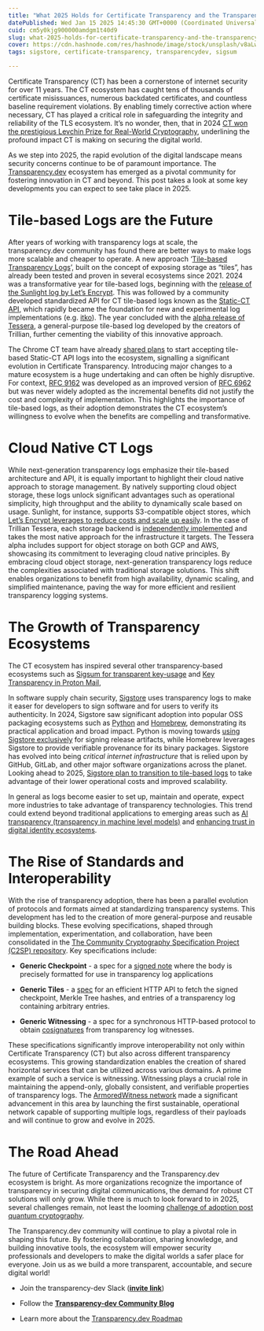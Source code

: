```yaml
---
title: "What 2025 Holds for Certificate Transparency and the Transparency.dev Ecosystem"
datePublished: Wed Jan 15 2025 14:45:30 GMT+0000 (Coordinated Universal Time)
cuid: cm5y0kjg900000amdgm1t40d9
slug: what-2025-holds-for-certificate-transparency-and-the-transparencydev-ecosystem
cover: https://cdn.hashnode.com/res/hashnode/image/stock/unsplash/v8aLw1zBGdM/upload/816e0473f4acee207427c232737847f0.jpeg
tags: sigstore, certificate-transparency, transparencydev, sigsum

---
```


Certificate Transparency (CT) has been a cornerstone of internet security for over 11 years. The CT ecosystem has caught tens of thousands of certificate misissuances, numerous backdated certificates, and countless baseline requirement violations. By enabling timely corrective action where necessary, CT has played a critical role in safeguarding the integrity and reliability of the TLS ecosystem. It’s no wonder, then, that in 2024 [CT won the prestigious Levchin Prize for Real-World Cryptography](https://blog.transparency.dev/certificate-transparency-wins-the-levchin-prize), underlining the profound impact CT is making on securing the digital world.

As we step into 2025, the rapid evolution of the digital landscape means security concerns continue to be of paramount importance. The [Transparency.dev](https://transparency.dev/) ecosystem has emerged as a pivotal community for fostering innovation in CT and beyond. This post takes a look at some key developments you can expect to see take place in 2025.

# Tile-based Logs are the Future

After years of working with transparency logs at scale, the transparency.dev community has found there are better ways to make logs more scalable and cheaper to operate. A new approach ‘[Tile-based Transparency Logs](https://transparency.dev/articles/tile-based-logs/)’, built on the concept of exposing storage as “tiles”, has already been tested and proven in several ecosystems since 2021. 2024 was a transformative year for tile-based logs, beginning with the [release of the Sunlight log by Let’s Encrypt](https://letsencrypt.org/2024/03/14/introducing-sunlight/). This was followed by a community developed standardized API for CT tile-based logs known as the [Static-CT API](https://github.com/C2SP/C2SP/blob/main/static-ct-api.md), which rapidly became the foundation for new and experimental log implementations (e.g. [itko](https://groups.google.com/a/chromium.org/g/ct-policy/c/-P0rGATLQFA/m/w6hMxgn5AAAJ)). The year concluded with the [alpha release of Tessera](https://blog.transparency.dev/announcing-the-alpha-release-of-trillian-tessera), a general-purpose tile-based log developed by the creators of Trillian, further cementing the viability of this innovative approach.

The Chrome CT team have already [shared plans](https://groups.google.com/a/chromium.org/g/ct-policy/c/W7OSO3SbrFo/m/S2XyhXx_AAAJ) to start accepting tile-based Static-CT API logs into the ecosystem, signalling a significant evolution in Certificate Transparency. Introducing major changes to a mature ecosystem is a huge undertaking and can often be highly disruptive. For context, [RFC 9162](https://datatracker.ietf.org/doc/html/rfc9162) was developed as an improved version of [RFC 6962](https://www.rfc-editor.org/rfc/rfc6962) but was never widely adopted as the incremental benefits did not justify the cost and complexity of implementation. This highlights the importance of tile-based logs, as their adoption demonstrates the CT ecosystem’s willingness to evolve when the benefits are compelling and transformative.

# Cloud Native CT Logs

While next-generation transparency logs emphasize their tile-based architecture and API, it is equally important to highlight their cloud native approach to storage management. By natively supporting cloud object storage, these logs unlock significant advantages such as operational simplicity, high throughput and the ability to dynamically scale based on usage. Sunlight, for instance, supports S3-compatible object stores, which [Let’s Encrypt leverages to reduce costs and scale up easily](https://youtu.be/QZnz8pvsN_w?si=guO0ME8yyTI9IEkw). In the case of Trillian Tessera, each storage backend is [independently implemented](https://github.com/transparency-dev/trillian-tessera/blob/main/docs/design/philosophy.md#multi-implementation-storage) and takes the most native approach for the infrastructure it targets. The Tessera alpha includes support for object storage on both GCP and AWS, showcasing its commitment to leveraging cloud native principles. By embracing cloud object storage, next-generation transparency logs reduce the complexities associated with traditional storage solutions. This shift enables organizations to benefit from high availability, dynamic scaling, and simplified maintenance, paving the way for more efficient and resilient transparency logging systems.

# The Growth of Transparency Ecosystems

The CT ecosystem has inspired several other transparency-based ecosystems such as [Sigsum for transparent key-usage](https://youtu.be/Mp23yQxYm2c?si=-FGc4YJ-6f-y8FWD) and [Key Transparency in Proton Mail](https://youtu.be/shUwnSFtP8g?si=zlnmOvozXpdkFBbR),

In software supply chain security, [Sigstore](https://www.sigstore.dev/) uses transparency logs to make it easer for developers to sign software and for users to verify its authenticity. In 2024, Sigstore saw significant adoption into popular OSS packaging ecosystems such as [Python](https://youtu.be/ZVC9dwmqX2s?si=ygAh_eA1SVpT-zmp) and [Homebrew](https://blog.sigstore.dev/homebrew-build-provenance/), demonstrating its practical application and broad impact. Python is moving towards [using Sigstore exclusively](https://peps.python.org/pep-0761/) for signing release artifacts, while Homebrew leverages Sigstore to provide verifiable provenance for its binary packages. Sigstore has evolved into being *critical internet infrastructure* that is relied upon by GitHub, GitLab, and other major software organizations across the planet. Looking ahead to 2025, [Sigstore plan to transition to tile-based logs](https://youtu.be/sv-1ue-nAfo?si=uWEnsmIkrqTQqTy4) to take advantage of their lower operational costs and improved scalability.

In general as logs become easier to set up, maintain and operate, expect more industries to take advantage of transparency technologies. This trend could extend beyond traditional applications to emerging areas such as [AI transparency (transparency in machine level models)](https://youtu.be/QHOzEkw_9d4?si=npi4uw5cOwbXg69b) and [enhancing trust in digital identity ecosystems](https://youtu.be/6cNQTMQ5Qgg?si=KecVAmRp5dUhZz58).

# The Rise of Standards and Interoperability

With the rise of transparency adoption, there has been a parallel evolution of protocols and formats aimed at standardizing transparency systems. This development has led to the creation of more general-purpose and reusable building blocks. These evolving specifications, shaped through implementation, experimentation, and collaboration, have been consolidated in the [The Community Cryptography Specification Project (C2SP) repository](https://github.com/C2SP/C2SP). Key specifications include:

* **Generic Checkpoint** - a spec for a [signed note](https://c2sp.org/signed-note) where the body is precisely formatted for use in transparency log applications
    
* **Generic Tiles** - a [spec](https://github.com/C2SP/C2SP/blob/main/tlog-tiles.md) for an efficient HTTP API to fetch the signed checkpoint, Merkle Tree hashes, and entries of a transparency log containing arbitrary entries.
    
* **Generic Witnessing** - a spec for a synchronous HTTP-based protocol to obtain [cosignatures](https://c2sp.org/tlog-cosignature) from transparency log witnesses.
    

These specifications significantly improve interoperability not only within Certificate Transparency (CT) but also across different transparency ecosystems. This growing standardization enables the creation of shared horizontal services that can be utilized across various domains. A prime example of such a service is witnessing. Witnessing plays a crucial role in maintaining the append-only, globally consistent, and verifiable properties of transparency logs. The [ArmoredWitness network](https://youtu.be/v9cgvZXRRZU) made a significant advancement in this area by launching the first sustainable, operational network capable of supporting multiple logs, regardless of their payloads and will continue to grow and evolve in 2025.

# The Road Ahead

The future of Certificate Transparency and the Transparency.dev ecosystem is bright. As more organizations recognize the importance of transparency in securing digital communications, the demand for robust CT solutions will only grow. While there is much to look forward to in 2025, several challenges remain, not least the looming [challenge of adoption post quantum cryptography](https://youtu.be/s0HQCx4wy44?si=PD5PSUDQt3SjRTOO).

The Transparency.dev community will continue to play a pivotal role in shaping this future. By fostering collaboration, sharing knowledge, and building innovative tools, the ecosystem will empower security professionals and developers to make the digital worlds a safer place for everyone. Join us as we build a more transparent, accountable, and secure digital world!

* Join the transparency-dev Slack ([**invite link**](https://transparency-dev.slack.com/join/shared_invite/zt-2hw3qg8w6-FTaCast0CflW~EuaDTpLwA#/shared-invite/email))
    
* Follow the [**Transparency-dev Community Blog**](https://blog.transparency.dev/)
    
* Learn more about the [Transparency.dev Roadmap](https://github.com/transparency-dev)